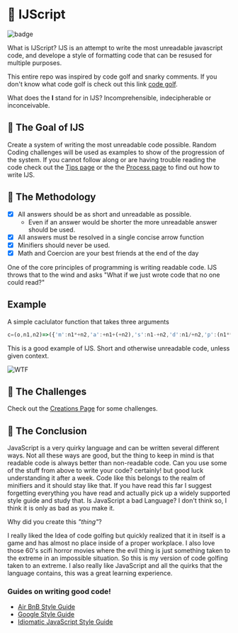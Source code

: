 # :japanese_goblin: IJScript

![badge](https://img.shields.io/badge/Version-1.0-green)

What is IJScript? IJS is an attempt to write the most unreadable javascript code, and develope a style of formatting code that can be resused for multiple purposes.

This entire repo was inspired by code golf and snarky comments. If you don't know what code golf is check out this link [code golf](https://dev.to/healeycodes/answered-what-the-heck-is-code-golf-48pi). 

What does the **I** stand for in IJS? Incomprehensible, indecipherable or inconceivable.

## :dart: The Goal of IJS

Create a system of writing the most unreadable code possible. Random Coding challenges will be used as examples to show of the progression of the system. If you cannot follow along or are having trouble reading the code check out the [Tips page](Tips.md) or the the [Process page](Process.md) to find out how to write IJS.

## :art: The Methodology

- [x] All answers should be as short and unreadable as possible.
  - Even if an answer would be shorter the more unreadable answer should be used.
- [x] All answers must be resolved in a single concise arrow function
- [x] Minifiers should never be used.
- [x] Math and Coercion are your best friends at the end of the day

One of the core principles of programming is writing readable code. IJS throws that to the wind and asks "What if we just wrote code that no one could read?"

## Example

A simple caclulator function that takes three arguments

```JavaScript
c=(o,n1,n2)=>({'m':n1*+n2,'a':+n1+(+n2),'s':n1-+n2,'d':n1/+n2,'p':(n1**+n2)}[o[0]]||'undefined operator');
```

This is a good example of IJS. Short and otherwise unreadable code, unless given context.

![WTF](https://media.tenor.com/images/88d97fbeb4a01f923012b103417f7cb1/tenor.gif)

## :100: The Challenges

Check out the [Creations Page](Creations.md) for some challenges.

## :tada:	The Conclusion

JavaScript is a very quirky language and can be written several different ways. Not all these ways are good, but the thing to keep in mind is that readable code is always better than non-readable code. Can you use some of the stuff from above to write your code? certainly! but good luck understanding it after a week. Code like this belongs to the realm of minifiers and it should stay like that. If you have read this far I suggest forgetting everything you have read and actually pick up a widely supported style guide and study that. Is JavaScript a bad Language? I don't think so, I think it is only as bad as you make it.

Why did you create this *"thing"*?

I really liked the Idea of code golfing but quickly realized that it in itself is a game and has almost no place inside of a proper workplace. I also love those 60's scifi horror movies where the evil thing is just something taken to the extreme in an impossible situation.
So this is my version of code golfing taken to an extreme. I also really like JavaScript and all the quirks that the language contains, this was a great learning experience.

### Guides on writing good code!

- [Air BnB Style Guide](https://github.com/airbnb/javascript)
- [Google Style Guide](https://google.github.io/styleguide/jsguide.html)
- [Idiomatic JavaScript Style Guide](https://github.com/rwaldron/idiomatic.js/)
